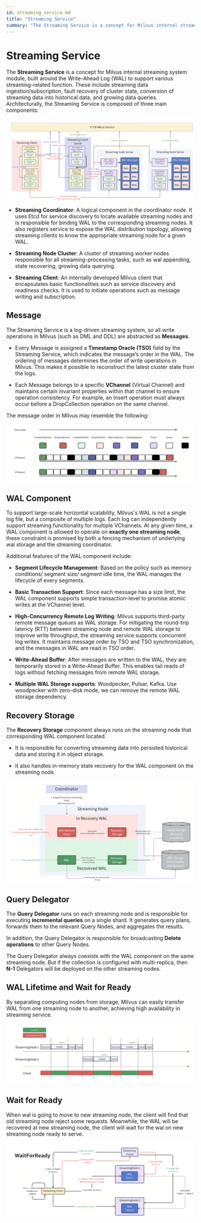 ```yaml
---
id: streaming_service.md
title: "Streaming Service"
summary: "The Streaming Service is a concept for Milvus internal streaming system module, built around the Write-Ahead Log (WAL) to support various streaming-related function."
---
```


# Streaming Service

The **Streaming Service** is a concept for Milvus internal streaming system module, built around the Write-Ahead Log (WAL) to support various streaming-related function. These include streaming data ingestion/subscription, fault recovery of cluster state, conversion of streaming data into historical data, and growing data queries. Architecturally, the Streaming Service is composed of three main components:

![Streaming Distributed Arc](../../../../assets/streaming_distributed_arch.png "Streaming Service Architecture")

- **Streaming Coordinator**: A logical component in the coordinator node. It uses Etcd for service discovery to locate available streaming nodes and is responsible for binding WAL to the corresponding streaming nodes. It also registers service to expose the WAL distribution topology, allowing streaming clients to know the appropriate streaming node for a given WAL.

- **Streaming Node Cluster**: A cluster of streaming worker nodes responsible for all streaming-processing tasks, such as wal appending, state recovering, growing data querying.

- **Streaming Client**: An internally developed Milvus client that encapsulates basic functionalities such as service discovery and readiness checks. It is used to initiate operations such as message writing and subscription.

## Message

The Streaming Service is a log-driven streaming system, so all write operations in Milvus (such as DML and DDL) are abstracted as **Messages**.

* Every Message is assigned a **Timestamp Oracle (TSO)** field by the Streaming Service, which indicates the message’s order in the WAL. The ordering of messages determines the order of write operations in Milvus. This makes it possible to reconstruct the latest cluster state from the logs.

* Each Message belongs to a specific **VChannel** (Virtual Channel) and maintains certain invariant properties within that channel to ensure operation consistency. For example, an Insert operation must always occur before a DropCollection operation on the same channel.

The message order in Milvus may resemble the following:

![Message Order](../../../../assets/message_order.png "Message order")

## WAL Component

To support large-scale horizontal scalability, Milvus's WAL is not a single log file, but a composite of multiple logs. Each log can independently support streaming functionality for multiple VChannels. At any given time, a WAL component is allowed to operate on **exactly one streaming node**, these constraint is promised by both a fencing mechanism of underlying wal storage and the streaming coordinator.

Additional features of the WAL component include:

- **Segment Lifecycle Management**: Based on the policy such as memory conditions/ segment size/ segment idle time, the WAL manages the lifecycle of every segments.

- **Basic Transaction Support**: Since each message has a size limit, the WAL component supports simple transaction-level to promise atomic writes at the VChannel level.

- **High-Concurrency Remote Log Writing**: Milvus supports third-party remote message queues as WAL storage. For mitigating the round-trip latency (RTT) between streaming node and remote WAL storage to improve write throughput, the streaming service supports concurrent log writes. It maintains message order by TSO and TSO synchronization, and the messages in WAL are read in TSO order.

- **Write-Ahead Buffer**: After messages are written to the WAL, they are temporarily stored in a Write-Ahead Buffer. This enables tail reads of logs without fetching messages from remote WAL storage.

- **Multiple WAL Storage supports**: Woodpecker, Pulsar, Kafka. Use woodpecker with zero-disk mode, we can remove the remote WAL storage dependency.

## Recovery Storage

The **Recovery Storage** component always runs on the streaming node that corresponding WAL component located.

- It is responsible for converting streaming data into persisted historical data and storing it in object storage.

- It also handles in-memory state recovery for the WAL component on the streaming node.

![Recovery Storage](../../../../assets/recovery_storage.png "Recovery Storage")

## Query Delegator

The **Query Delegator** runs on each streaming node and is responsible for executing **incremental queries** on a single shard. It generates query plans, forwards them to the relevant Query Nodes, and aggregates the results.

In addition, the Query Delegator is responsible for broadcasting **Delete operations** to other Query Nodes.

The Query Delegator always coexists with the WAL component on the same streaming node. But if the collection is configured with multi-replica, then **N-1** Delegators will be deployed on the other streaming nodes.

## WAL Lifetime and Wait for Ready

By separating computing nodes from storage, Milvus can easily transfer WAL from one streaming node to another, achieving high availability in streaming service.

![wal lifetime](../../../../assets/wal_lifetime.png "wal lifetime")

## Wait for Ready

When wal is going to move to new streaming node, the client will find that old streaming node reject some requests. Meanwhile, the WAL will be recovered at new streaming node, the client will wait for the wal on new streaming node ready to serve.

![wait for ready](../../../../assets/streaming_wait_for_ready.png "wait for ready")
